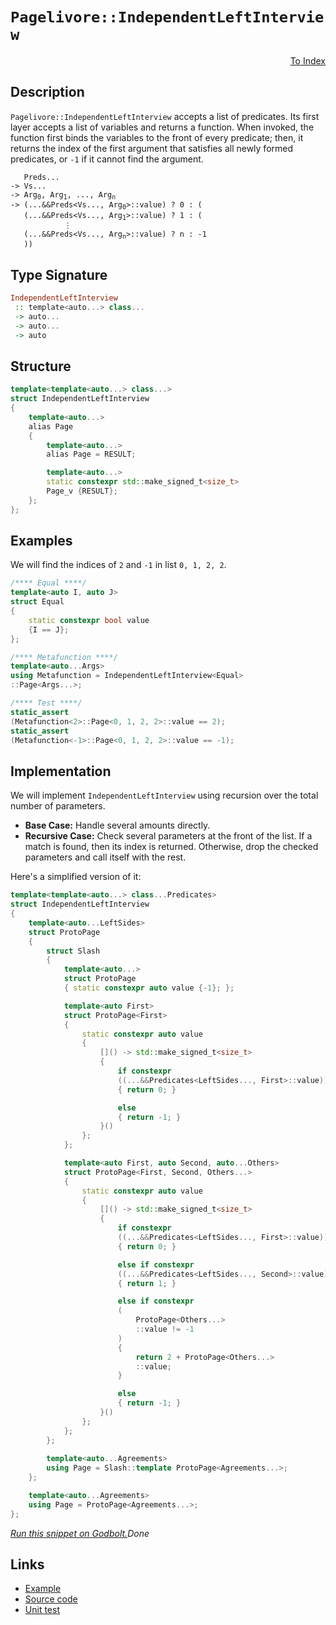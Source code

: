 <!-- Copyright 2024 Feng Mofan
SPDX-License-Identifier: Apache-2.0 -->

# `Pagelivore::IndependentLeftInterview`

<p style='text-align: right;'><a href="../../../facilities/metafunctions.md#pagelivore-independent-left-interview">To Index</a></p>

## Description

`Pagelivore::IndependentLeftInterview` accepts a list of predicates.
Its first layer accepts a list of variables and returns a function.
When invoked, the function first binds the variables to the front of every predicate;
then, it returns the index of the first argument that satisfies all newly formed predicates, or `-1` if it cannot find the argument.

<pre><code>   Preds...
-> Vs...
-> Arg<sub>0</sub>, Arg<sub>1</sub>, ..., Arg<sub>n</sub>
-> (...&&Preds&lt;Vs..., Arg<sub>0</sub>&gt;::value) ? 0 : (
   (...&&Preds&lt;Vs..., Arg<sub>1</sub>&gt;::value) ? 1 : (
            &vellip;
   (...&&Preds&lt;Vs..., Arg<sub>n</sub>&gt;::value) ? n : -1
   ))</code></pre>

## Type Signature

```Haskell
IndependentLeftInterview
 :: template<auto...> class...
 -> auto...
 -> auto...
 -> auto
```

## Structure

```C++
template<template<auto...> class...>
struct IndependentLeftInterview
{
    template<auto...>
    alias Page
    {
        template<auto...>
        alias Page = RESULT;

        template<auto...>
        static constexpr std::make_signed_t<size_t>
        Page_v {RESULT};
    };  
};
```

## Examples

We will find the indices of `2` and `-1` in list `0, 1, 2, 2`.

```C++
/**** Equal ****/
template<auto I, auto J>
struct Equal
{
    static constexpr bool value
    {I == J};
};

/**** Metafunction ****/
template<auto...Args>
using Metafunction = IndependentLeftInterview<Equal>
::Page<Args...>;

/**** Test ****/
static_assert
(Metafunction<2>::Page<0, 1, 2, 2>::value == 2);
static_assert
(Metafunction<-1>::Page<0, 1, 2, 2>::value == -1);
```

## Implementation

We will implement `IndependentLeftInterview` using recursion over the total number of parameters.

- **Base Case:** Handle several amounts directly.
- **Recursive Case:** Check several parameters at the front of the list.
If a match is found, then its index is returned.
Otherwise, drop the checked parameters and call itself with the rest.

Here's a simplified version of it:

```C++
template<template<auto...> class...Predicates>
struct IndependentLeftInterview
{
    template<auto...LeftSides>
    struct ProtoPage
    {
        struct Slash
        {
            template<auto...>
            struct ProtoPage
            { static constexpr auto value {-1}; };

            template<auto First>
            struct ProtoPage<First>
            {   
                static constexpr auto value 
                {
                    []() -> std::make_signed_t<size_t>
                    {
                        if constexpr 
                        ((...&&Predicates<LeftSides..., First>::value))
                        { return 0; }

                        else
                        { return -1; }
                    }()
                };
            };

            template<auto First, auto Second, auto...Others>
            struct ProtoPage<First, Second, Others...>
            {   
                static constexpr auto value 
                {
                    []() -> std::make_signed_t<size_t>
                    {
                        if constexpr 
                        ((...&&Predicates<LeftSides..., First>::value))
                        { return 0; }

                        else if constexpr 
                        ((...&&Predicates<LeftSides..., Second>::value))
                        { return 1; }

                        else if constexpr
                        (
                            ProtoPage<Others...>
                            ::value != -1
                        )
                        { 
                            return 2 + ProtoPage<Others...>
                            ::value; 
                        }

                        else
                        { return -1; }
                    }()
                };
            };
        };
        
        template<auto...Agreements>
        using Page = Slash::template ProtoPage<Agreements...>;
    };

    template<auto...Agreements>
    using Page = ProtoPage<Agreements...>;
};
```

[*Run this snippet on Godbolt.*](https://godbolt.org/#z:OYLghAFBqd5QCxAYwPYBMCmBRdBLAF1QCcAaPECAMzwBtMA7AQwFtMQByARg9KtQYEAysib0QXACx8BBAKoBnTAAUAHpwAMvAFYTStJg1DIApACYAQuYukl9ZATwDKjdAGFUtAK4sGIAKxcpK4AMngMmAByPgBGmMQSGmakAA6oCoRODB7evgFBaRmOAmER0SxxCVxJtpj2xQxCBEzEBDk%2BfoG19VlNLQSlUbHxickKza3teV3j/YPllaMAlLaoXsTI7BwA9ABU%2BweHR8e72yYaAIJ7BwDUACKYKa6MyHiYCjeHZ5fXJ39H3wu5yBZgAzOFkN4sDcTKC3AQAJ5PAD6BGITEIClh2GB5nBDEhXmhsLcyHG6CwVGxuJ%2B/zpAOBv12NwAkiwUvQ2IImA1PgdAUz6f9AcCCJh2QYxSSxRKeZgSUwvEQAHSq7E3SFMBQKVXK5TETD4URirGgnGXcbELwOVkMLBPO2MAaYKgEFmCeIANzeAHdcQB2KyXG4hm4yjlyhVK1C6kIu4R4LCm80XUM3S3Wgg3fWoIjKJjAeXB0MmQPAtNpjM2oQGBQIcsVkOloOpxsV8OS%2BVwxUqtVmhtt0NVrM5vMFoutwdNwPp5qOZAagTjTCqFLEG491A3T1iLyYGGBgC0XFLd1hFgPZ9BLYHU47ke70ZuADE8MRxtTi1PZ1abaPUPmhYkq%2B74EJ%2Bk5Ts2JZft%2BQ5zngC5oAwy6ruum7bru%2B63rBB4tjhg4mP4Vj%2BHcEBLDch7quSIAgCwTAANaYMiGTABE6CoiSGQAF5MWB/YwfhJZlgJgkVngVCLshYqoTCImiaGUC6uYABsKn6oaCFyqabhxq6QiJu8uqkC%2Bb4fmaNE7t4mBLEs2HyUJF4GgQ6wMDcGjnpeNIQfZoZ1Eodk%2BVBTkuRRJ7Xp5cn4aeZEBZB/pXnhsGnueXk4feUqPkQJmgcZ6FCJgSHoLl0a6gA8gQCDxMmsWVmimbZsQuYAeOwGmQQxn5YVxnlZV75Kfx3ltlBTaRYOszzpJKFrhuT6WXusmDd%2BzY1UlRGEaR5GUWas7oDRdGMcxeCsYaHFwtxvHgT506JVdobiZN0nTStgmKWqZiqe96lGlpJK6QmSZGdlZnYBZmE2c9UUzsFxCue54XJZcEM4X5%2B73UhU3rkjsGvcqKlqQa30mr98b6QDqodQVAjoNioNWeDo2iUFmDOTDNxhReCNAgzgkozcaNLo9xBY9%2BEDC/h/6AV2bg9VV/Uprdg60/NYBgLCdyhWLg62dzkMczr8nQ65ZgwpYDVNZLJIy31fbywrjZK12euLfZnOa22KNu42TMs65x4eZzt3RdrzsEfFKU68l16xZHN0VrF6VS5uuoXMABrik61WRV4GRGNm44wqC6s1lqSAgAnZtjkBcIp2nXIEDqNvhxBMepaGCdRr2yo15g6eCJnEHZ%2BEwB54WBfqxLLXV6nPd1w3uP9lHiNh4vXNXEKDK0rc2CqKwHL7l8jLrwfiOb/sNzYAAjl4Yh8vsgLt5lW4ssVWUAFLgcO59X2IAax%2BNCEPRXNNGIqBPAYSsreZsLIx5qxuO/ZeN4EFeSZDcAAsszJgVAvAEl5MfC4D83BJ1VBcYgwB%2B6D1zug5oWCcFZDHrae0zxBB/XdGKYg3pMB%2BjhJfa%2BtBwI0QttXUhc9qQr0PrcAAKu8LMeD/7IGRFqJQrRgQQCoZg7BDgsgkjMDTEAgi3AaGMkEG4yQTG6LmlhQusCzC2RXnIhR2p4hgUuKojBNDNECBJH7cyejJ4GKMcZUxOifEWJgYXUKtiLAcBWLQTg/heB%2BA4FoUgqBOBuGsNYdMawNhYTBDwUgBBNDRJWPRAIkhlQaAABxmDMAATlqVwfwVTKlcH9P6aQsSOCSF4CwRIhjEnJNSRwXgCgQCGMKUk6JpA4CwBgIgEAawCApCVOQSgaB2R0HiJEVgWxVCVOUoeZSkgbjAGQAuKQyozC8A0kQYgiY9D8EECIMQ7ApAyEEIoFQ6hJmkF0EEH06IUicB4DEuJCSikpM4KVJUyysyoAknsg5RyTlnLZuU42EAPAbPoJjPJSxeATK0CsCASB1kpE2WQCgEAyUUpAMAKQyQaC0DYaMiAMQIUxHCC0BEwLeCcuYMQBEpUYjaAKhM/J6y66lQYLQHlPysAxC8MAQhtBaCjO4LwLAdEjDiHlW%2BMVeBPTvAhSuAqSotj5PCGKTpyTaB4BiOiQVHgsAQrRHgXpGrSBGuICApQDxtXADtUYIpKwqAGDIQANV9KVB0vL3nCFEOIN5jz5BKDUBCv5%2BhDDGAyZYfQ9rRmQBWKgFIDR1WHnJGrUwlhrBmEGd6u5SZ4ArDsAa5wEBXBTD8EEUI4QhgVBGAUdImQBBdr0IUEdDB5jDCqN0NtjQJhtE8B0PQraPELrmH2hYg7bCLrHUEWYrRp0DqqC27JmwJCgo4PE0gAzeBDJuIiw5xzTnnPRTcCAuBCAkBNqCLg%2BKCkhpWJVJgWAEhkVIKUyQoJlS1NBO0jQkgzCSGUhoDQ/hlK1P0JwbppBel/uVMpLgylKm1JacpfwkhGlweUreiFQyRljMA5M4lcySULJhSsqlNKcXbLYJwFoLBPT%2BkPEwDUBhc5cFqcqLgFTrn4FufcoIKbnlJukCmz56afm6GSACpgQKNVXpvXeyFHBoVLKVDceFj79nPvE9mtm0nZMaA/Vi8lOLf02IJSG6ZpLUDYviKs6l/n3MjE1EYKT1Q%2BB0BZZQdlPz%2BXcrjYlwVwrRUODjZKp00rZUQoVUqlVaq41auzbq5J%2BADSaKNeq5JprkDmrjVauoEK7UOu5c6rYyS3Uevyd631mB/WlaHj5sNBYFBRs4TGxgcaVOJteep2QmnvnJJ01m4N1arB5ta4WiDJay2cArQQamhcNu1vrfERtxqi1zvXS4O0%2B7gh2mPYsIdRQsgPYnQ0Z7O610ND6JMZdeQD11Hnf9gYW6Z2rr3YD7tu7N1lEh/%2B1Y6wL1I86cZ%2BjnAbNIuOeF4eUmZMVI/V%2B25v7/3eZY8BzAoGRgQc6bh/D0nEP%2Bn8LUtpoIkMoao3Rn5DHbBMcJVMmZ8zFmwqCzxrZOyBPEBYMilgChPQLk9ATzs4x5PfsbQ82Qqn5vxqWxmkAoJSB6YMyC7D17wW86hZxuFCK5cK6VyrrSWZMUhYpb%2B0EAHBfEr8wFylay3c4pAIrlIKRkTK9qciVXBBkSqCOdF5lVU4scq5YK5LqehUirFZl/zUqZVyvK5gRVyqxBFc9SVnVnXNX6qq8an5dWGueqaza3grXHUIg666u5PXeB9fSAN8UQ3g0sb4OG8b0bY2etmy8iQC2PlpuWzoQ3a2c01q2wW5tKTS1ZHVdsaip3LB1vvQ2gyO2W0g9ux2%2B7MO9C9oRye8dw6Ggfaf1kb7s7fu9Gh7kWHn%2BBBg/fyh36Ae0PXB3vxezPRR1eSM0t0GSxzj2OXl0V23CdxNBdxJx/TxHJ2YyJSpxp3AyvQZxADqWVFBFBH8CaSozQzIP9BIx5zgOGX53GSA0gxAEkH8Fg1aX9DQ0qUkAaS4GqXenN1BFgPvU4Ap1wPNyuXoLEMYO9xWG9QyGcEkCAA%3D%3D)$Done$

## Links

- [Example](../../../code/facilities/metafunctions/pagelivore/independent_left_interview/implementation.hpp)
- [Source code](../../../../conceptrodon/pagelivore/independent_left_interview.hpp)
- [Unit test](../../../../tests/unit/metafunctions/pagelivore/independent_left_interview.test.hpp)
